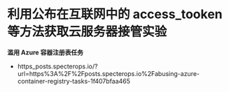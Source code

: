 # 利用公布在互联网中的 access_tooken等方法获取云服务器接管实验

**滥用 Azure 容器注册表任务**

- https_posts.specterops.io/?url=https%3A%2F%2Fposts.specterops.io%2Fabusing-azure-container-registry-tasks-1f407bfaa465

